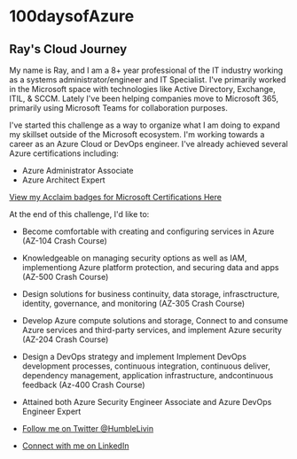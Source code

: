 # 100daysofAzure

## Ray's Cloud Journey

My name is Ray, and I am a 8+ year professional of the IT industry working as a systems administrator/engineer and IT Specialist. I've primarily worked in the Microsoft space with technologies like Active Directory, Exchange, ITIL, & SCCM. Lately I've been helping companies move to Microsoft 365, primarily using Microsoft Teams for collaboration purposes. 

I've started this challenge as a way to organize what I am doing to expand my skillset outside of the Microsoft ecosystem. I'm working towards a career as an Azure Cloud or DevOps engineer. I've already achieved several Azure certifications including:

- Azure Administrator Associate
- Azure Architect Expert

[View my Acclaim badges for Microsoft Certifications Here](https://www.credly.com/users/raymond-edmonds.fb3f0399)

At the end of this challenge, I'd like to:

- Become comfortable with creating and configuring services in Azure (AZ-104 Crash Course)
- Knowledgeable on managing security options as well as IAM, implementiong Azure platform protection, and securing data and apps (AZ-500 Crash Course)
- Design solutions for business continuity, data storage, infrasctructure, identity, governance, and monitoring (AZ-305 Crash Course)
- Develop Azure compute solutions and storage, Connect to and consume Azure services and third-party services, and implement Azure security (AZ-204 Crash Course)
- Design a DevOps strategy and implement Implement DevOps development processes, continuous integration, continuous deliver, dependency management, application infrastructure, andcontinuous feedback (Az-400 Crash Course)
- Attained both Azure Security Engineer Associate and Azure DevOps Engineer Expert

- [Follow me on Twitter @HumbleLivin](https://twitter.com/HumbleLivin/)
- [Connect with me on LinkedIn](https://www.linkedin.com/in/r-edmonds3/)

